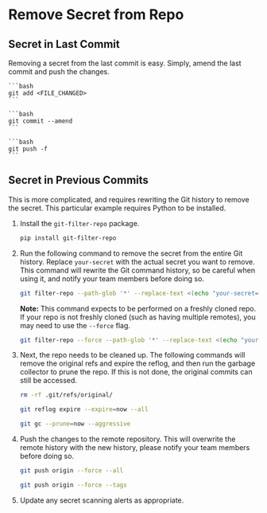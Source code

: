 # Remove Secret from Repo

## Secret in Last Commit

Removing a secret from the last commit is easy. Simply, amend the last commit and push the changes.

    ```bash
    git add <FILE_CHANGED>
    ```

    ```bash
    git commit --amend
    ```

    ```bash
    git push -f
    ```

## Secret in Previous Commits

This is more complicated, and requires rewriting the Git history to remove the secret. This particular example requires Python to be installed.

1. Install the `git-filter-repo` package.

    ```sh
    pip install git-filter-repo
    ```

1. Run the following command to remove the secret from the entire Git history. Replace `your-secret` with the actual secret you want to remove. This command will rewrite the Git command history, so be careful when using it, and notify your team members before doing so.

    ```sh
    git filter-repo --path-glob '*' --replace-text <(echo "your-secret==>REMOVED_SECRET")
    ```

    **Note:** This command expects to be performed on a freshly cloned repo. If your repo is not freshly cloned (such as having multiple remotes), you may need to use the `--force` flag.

    ```sh
    git filter-repo --force --path-glob '*' --replace-text <(echo "your-secret==>REMOVED_SECRET")
    ```

1. Next, the repo needs to be cleaned up. The following commands will remove the original refs and expire the reflog, and then run the garbage collector to prune the repo. If this is not done, the original commits can still be accessed.

    ```sh
    rm -rf .git/refs/original/
    ```

    ```sh
    git reflog expire --expire=now --all
    ```

    ```sh
    git gc --prune=now --aggressive
    ```

1. Push the changes to the remote repository. This will overwrite the remote history with the new history, please notify your team members before doing so.

    ```sh
    git push origin --force --all
    ```

    ```sh
    git push origin --force --tags
    ```

1. Update any secret scanning alerts as appropriate.
